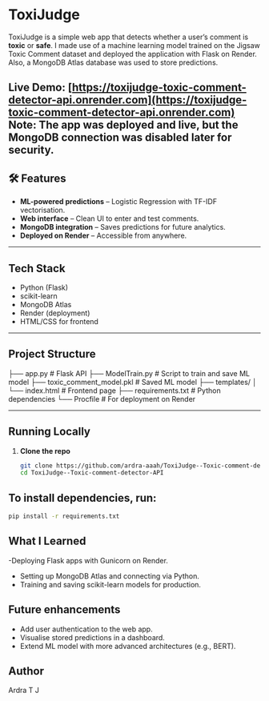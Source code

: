 # ToxiJudge
ToxiJudge is a simple web app that detects whether a user’s comment is **toxic** or **safe**. I made use of a machine learning model trained on the Jigsaw Toxic Comment dataset and deployed the application with Flask on Render. Also, a MongoDB Atlas database was used to store predictions.  

 **Live Demo**: [https://toxijudge-toxic-comment-detector-api.onrender.com](https://toxijudge-toxic-comment-detector-api.onrender.com)  
 Note: The app was deployed and live, but the MongoDB connection was disabled later for security.
---

## 🛠 Features
-  **ML-powered predictions** – Logistic Regression with TF-IDF vectorisation.  
-  **Web interface** – Clean UI to enter and test comments.  
-  **MongoDB integration** – Saves predictions for future analytics.  
-  **Deployed on Render** – Accessible from anywhere.  

---

##  Tech Stack
- Python (Flask)  
- scikit-learn  
- MongoDB Atlas  
- Render (deployment)  
- HTML/CSS for frontend  

---

##  Project Structure
├── app.py # Flask API
├── ModelTrain.py # Script to train and save ML model
├── toxic_comment_model.pkl # Saved ML model
├── templates/
│ └── index.html # Frontend page
├── requirements.txt # Python dependencies
└── Procfile # For deployment on Render


---

##  Running Locally
1. **Clone the repo**  
   ```bash
   git clone https://github.com/ardra-aaah/ToxiJudge--Toxic-comment-detector-API.git
   cd ToxiJudge--Toxic-comment-detector-API
## To install dependencies, run: 
 ```bash
 pip install -r requirements.txt
```
## What I Learned
  -Deploying Flask apps with Gunicorn on Render. 
  - Setting up MongoDB Atlas and connecting via Python.
  - Training and saving scikit-learn models for production.
## Future enhancements

  - Add user authentication to the web app.
  - Visualise stored predictions in a dashboard.
  - Extend ML model with more advanced architectures (e.g., BERT).
## Author

  Ardra T J
  
